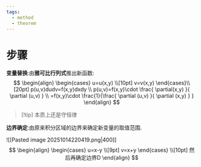 ```yaml
---
tags:
  - method
  - theorem
---
```

# 步骤
**变量替换**:由**雅可比行列式**推出新函数:
$$
\begin{align} 
\begin{cases}
u=u(x,y) \\[10pt]
v=v(x,y)
\end{cases}\\[20pt]
p(u,v)dudv=f(x,y)dxdy \\
p(u,v)=f(x,y)\cdot \frac{ \partial(x,y) }{ \partial (u,v) } \\
=f(x,y)\cdot \frac{1}{\frac{ \partial (u,v) }{ \partial (x,y) } } 
\end{align}
$$

>[!tip] 本质上还是守恒律


**边界确定**:由原来积分区域的边界来确定新变量的取值范围.

![[Pasted image 20251014220419.png|400]]
$$
\begin{align}
\begin{cases}
u=x-y \\[9pt]
v=x+y
\end{cases} \\[10pt]
然后再确定边界D
\end{align}
$$


















